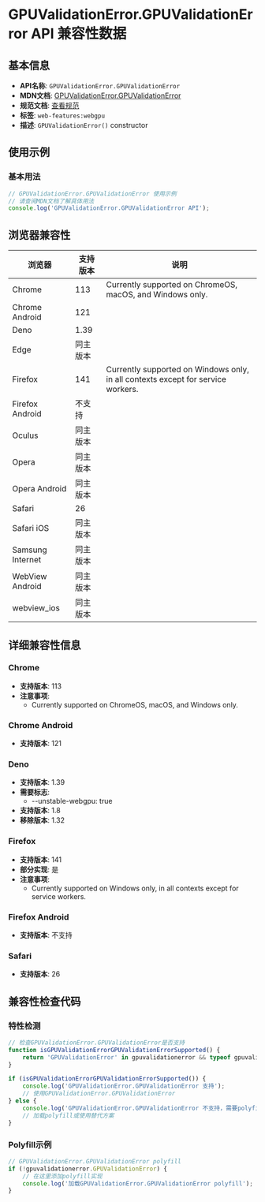 # GPUValidationError.GPUValidationError API 兼容性数据

## 基本信息

- **API名称**: `GPUValidationError.GPUValidationError`
- **MDN文档**: [GPUValidationError.GPUValidationError](https://developer.mozilla.org/docs/Web/API/GPUValidationError/GPUValidationError)
- **规范文档**: [查看规范](https://gpuweb.github.io/gpuweb/#dom-gpuvalidationerror-gpuvalidationerror)
- **标签**: `web-features:webgpu`
- **描述**: `GPUValidationError()` constructor

## 使用示例

### 基本用法

```javascript
// GPUValidationError.GPUValidationError 使用示例
// 请查阅MDN文档了解具体用法
console.log('GPUValidationError.GPUValidationError API');
```

## 浏览器兼容性

| 浏览器 | 支持版本 | 说明 |
|--------|----------|------|
| Chrome | 113 | Currently supported on ChromeOS, macOS, and Windows only. |
| Chrome Android | 121 |  |
| Deno | 1.39 |  |
| Edge | 同主版本 |  |
| Firefox | 141 | Currently supported on Windows only, in all contexts except for service workers. |
| Firefox Android | 不支持 |  |
| Oculus | 同主版本 |  |
| Opera | 同主版本 |  |
| Opera Android | 同主版本 |  |
| Safari | 26 |  |
| Safari iOS | 同主版本 |  |
| Samsung Internet | 同主版本 |  |
| WebView Android | 同主版本 |  |
| webview_ios | 同主版本 |  |

## 详细兼容性信息

### Chrome

- **支持版本**: 113
- **注意事项**:
  - Currently supported on ChromeOS, macOS, and Windows only.

### Chrome Android

- **支持版本**: 121

### Deno

- **支持版本**: 1.39
- **需要标志**: 
  - --unstable-webgpu: true
- **支持版本**: 1.8
- **移除版本**: 1.32

### Firefox

- **支持版本**: 141
- **部分实现**: 是
- **注意事项**:
  - Currently supported on Windows only, in all contexts except for service workers.

### Firefox Android

- **支持版本**: 不支持

### Safari

- **支持版本**: 26

## 兼容性检查代码

### 特性检测

```javascript
// 检查GPUValidationError.GPUValidationError是否支持
function isGPUValidationErrorGPUValidationErrorSupported() {
    return 'GPUValidationError' in gpuvalidationerror && typeof gpuvalidationerror.GPUValidationError === 'function';
}

if (isGPUValidationErrorGPUValidationErrorSupported()) {
    console.log('GPUValidationError.GPUValidationError 支持');
    // 使用GPUValidationError.GPUValidationError
} else {
    console.log('GPUValidationError.GPUValidationError 不支持，需要polyfill');
    // 加载polyfill或使用替代方案
}
```

### Polyfill示例

```javascript
// GPUValidationError.GPUValidationError polyfill
if (!gpuvalidationerror.GPUValidationError) {
    // 在这里添加polyfill实现
    console.log('加载GPUValidationError.GPUValidationError polyfill');
}
```


